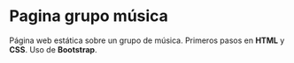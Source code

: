 # Pagina grupo música
Página web estática sobre un grupo de música. Primeros pasos en **HTML** y **CSS**. Uso de **Bootstrap**.
